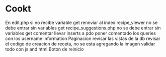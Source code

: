 # Cookt
En edit.php si no recibe variable get rennviar al index
recipe_viewer no se debe entrar sin variables get
recipe_suggestions.php no se debe entrar sin variables get
comentar
llevar inserts a pdo
poner comentado los queries con los username information
Paginacion
revisar las vistas de la db
revisar el codigo de creacion de receta, no se esta agregando la imagen
validar todo con js and html
Boton de reinicio
